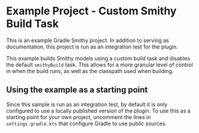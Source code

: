 # Example Project - Custom Smithy Build Task

This is an example Gradle Smithy project. In addition to serving as documentation,
this project is run as an integration test for the plugin.

This example builds Smithy models using a custom build task and disables the default
`smithyBuild` task. This allows for a more granular level of control in when the
build runs, as well as the classpath used when building.

## Using the example as a starting point

Since this sample is run as an integration test, by default it is only configured
to use a locally published version of the plugin. To use this as a starting point
for your own project, uncomment the lines in `settings.gradle.kts` that configure
Gradle to use public sources.
